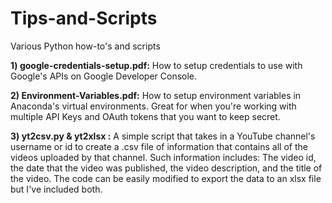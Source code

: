 # Tips-and-Scripts
Various Python how-to's and scripts

**1) google-credentials-setup.pdf:** How to setup credentials to use with Google's APIs on Google Developer Console.

**2) Environment-Variables.pdf:** How to setup environment variables in Anaconda's virtual environments. Great for when you're working with multiple API Keys and OAuth tokens that you want to keep secret.

**3) yt2csv.py & yt2xlsx :** A simple script that takes in a YouTube channel's username or id to create a .csv file of information that contains all of the videos uploaded by that channel. Such information includes: The video id, the date that the video was published, the video description, and the title of the video. The code can be easily modified to export the data to an xlsx file but I've included both.
